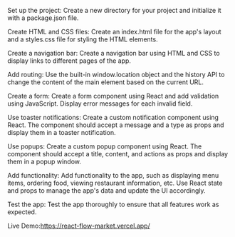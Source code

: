 Set up the project: Create a new directory for your project and initialize it with a package.json file.

Create HTML and CSS files: Create an index.html file for the app's layout and a styles.css file for styling the HTML elements.

Create a navigation bar: Create a navigation bar using HTML and CSS to display links to different pages of the app.

Add routing: Use the built-in window.location object and the history API to change the content of the main element based on the current URL.

Create a form: Create a form component using React and add validation using JavaScript. Display error messages for each invalid field.

Use toaster notifications: Create a custom notification component using React. The component should accept a message and a type as props and display them in a toaster notification.

Use popups: Create a custom popup component using React. The component should accept a title, content, and actions as props and display them in a popup window.

Add functionality: Add functionality to the app, such as displaying menu items, ordering food, viewing restaurant information, etc. Use React state and props to manage the app's data and update the UI accordingly.

Test the app: Test the app thoroughly to ensure that all features work as expected.

Live Demo:https://react-flow-market.vercel.app/


